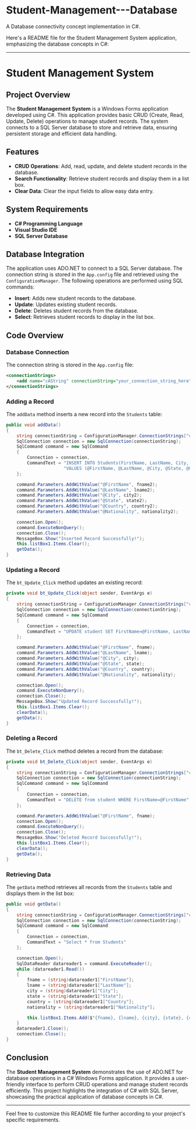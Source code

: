 # Student-Management---Database
A Database connectivity concept implementation in C#.

Here's a README file for the Student Management System application, emphasizing the database concepts in C#:

---

# Student Management System

## Project Overview

The **Student Management System** is a Windows Forms application developed using C#. This application provides basic CRUD (Create, Read, Update, Delete) operations to manage student records. The system connects to a SQL Server database to store and retrieve data, ensuring persistent storage and efficient data handling.

## Features

- **CRUD Operations**: Add, read, update, and delete student records in the database.
- **Search Functionality**: Retrieve student records and display them in a list box.
- **Clear Data**: Clear the input fields to allow easy data entry.

## System Requirements

- **C# Programming Language**
- **Visual Studio IDE**
- **SQL Server Database**

## Database Integration

The application uses ADO.NET to connect to a SQL Server database. The connection string is stored in the `App.config` file and retrieved using the `ConfigurationManager`. The following operations are performed using SQL commands:

- **Insert**: Adds new student records to the database.
- **Update**: Updates existing student records.
- **Delete**: Deletes student records from the database.
- **Select**: Retrieves student records to display in the list box.

## Code Overview

### Database Connection

The connection string is stored in the `App.config` file:

```xml
<connectionStrings>
    <add name="cAString" connectionString="your_connection_string_here" />
</connectionStrings>
```

### Adding a Record

The `addData` method inserts a new record into the `Students` table:

```csharp
public void addData()
{
    string connectionString = ConfigurationManager.ConnectionStrings["cAString"].ConnectionString;
    SqlConnection connection = new SqlConnection(connectionString);
    SqlCommand command = new SqlCommand
    {
        Connection = connection,
        CommandText = "INSERT INTO Students(FirstName, LastName, City, State, Country, Nationality)" +
                      "VALUES (@FirstName, @LastName, @City, @State, @Country, @Nationality)"
    };

    command.Parameters.AddWithValue("@FirstName", fname2);
    command.Parameters.AddWithValue("@LastName", lname2);
    command.Parameters.AddWithValue("@City", city2);
    command.Parameters.AddWithValue("@State", state2);
    command.Parameters.AddWithValue("@Country", country2);
    command.Parameters.AddWithValue("@Nationality", nationality2);

    connection.Open();
    command.ExecuteNonQuery();
    connection.Close();
    MessageBox.Show("Inserted Record Successfully!");
    this.listBox1.Items.Clear();
    getData();
}
```

### Updating a Record

The `bt_Update_Click` method updates an existing record:

```csharp
private void bt_Update_Click(object sender, EventArgs e)
{
    string connectionString = ConfigurationManager.ConnectionStrings["caString"].ConnectionString;
    SqlConnection connection = new SqlConnection(connectionString);
    SqlCommand command = new SqlCommand
    {
        Connection = connection,
        CommandText = "UPDATE student SET FirstName=@FirstName, LastName=@LastName, City=@City, State=@State, Country=@Country, Nationality=@Nationality WHERE FirstName=@FirstName"
    };

    command.Parameters.AddWithValue("@FirstName", fname);
    command.Parameters.AddWithValue("@LastName", lname);
    command.Parameters.AddWithValue("@City", city);
    command.Parameters.AddWithValue("@State", state);
    command.Parameters.AddWithValue("@Country", country);
    command.Parameters.AddWithValue("@Nationality", nationality);

    connection.Open();
    command.ExecuteNonQuery();
    connection.Close();
    MessageBox.Show("Updated Record Successfully!");
    this.listBox1.Items.Clear();
    clearData();
    getData();
}
```

### Deleting a Record

The `bt_Delete_Click` method deletes a record from the database:

```csharp
private void bt_Delete_Click(object sender, EventArgs e)
{
    string connectionString = ConfigurationManager.ConnectionStrings["caString"].ConnectionString;
    SqlConnection connection = new SqlConnection(connectionString);
    SqlCommand command = new SqlCommand
    {
        Connection = connection,
        CommandText = "DELETE from student WHERE FirstName=@FirstName"
    };

    command.Parameters.AddWithValue("@FirstName", fname);
    connection.Open();
    command.ExecuteNonQuery();
    connection.Close();
    MessageBox.Show("Deleted Record Successfully!");
    this.listBox1.Items.Clear();
    clearData();
    getData();
}
```

### Retrieving Data

The `getData` method retrieves all records from the `Students` table and displays them in the list box:

```csharp
public void getData()
{
    string connectionString = ConfigurationManager.ConnectionStrings["cAString"].ConnectionString;
    SqlConnection connection = new SqlConnection(connectionString);
    SqlCommand command = new SqlCommand
    {
        Connection = connection,
        CommandText = "Select * from Students"
    };

    connection.Open();
    SqlDataReader datareader1 = command.ExecuteReader();
    while (datareader1.Read())
    {
        fname = (string)datareader1["FirstName"];
        lname = (string)datareader1["LastName"];
        city = (string)datareader1["City"];
        state = (string)datareader1["State"];
        country = (string)datareader1["Country"];
        nationality = (string)datareader1["Nationality"];

        this.listBox1.Items.Add($"{fname}, {lname}, {city}, {state}, {country}, {nationality}");
    }
    datareader1.Close();
    connection.Close();
}
```

## Conclusion

The **Student Management System** demonstrates the use of ADO.NET for database operations in a C# Windows Forms application. It provides a user-friendly interface to perform CRUD operations and manage student records efficiently. This project highlights the integration of C# with SQL Server, showcasing the practical application of database concepts in C#.

---

Feel free to customize this README file further according to your project's specific requirements.
